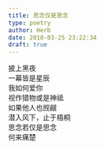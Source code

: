 ```yaml
---  
title: 思念仅是思念  
type: poetry  
author: Herb  
date: 2018-03-25 23:22:34  
draft: true
---  
```

披上黑夜  
一幕皆是星辰  
我如何爱你  
视作猎物或是神祗  
如果他人也觊觎    
潜入风下，止于梧桐  
思念若仅是思念  
何来痛楚